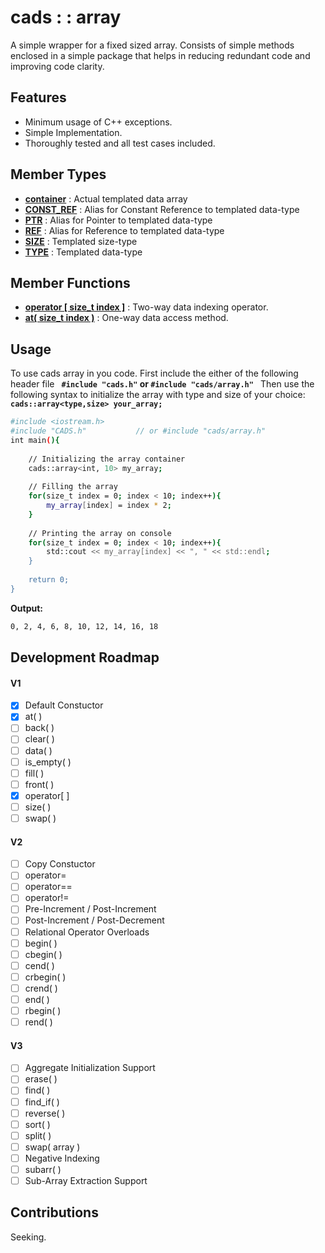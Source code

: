 # cads : : array

A simple wrapper for a fixed sized array. Consists of simple methods enclosed in
a simple package that helps in reducing redundant code and improving code clarity.

## Features
- Minimum usage of C++ exceptions.
- Simple Implementation.
- Thoroughly tested and all test cases included.

## Member Types

- **[container](array/member_types.md)** : Actual templated data array
- **[CONST_REF](array/member_types.md)** : Alias for Constant Reference to templated data-type
- **[PTR](array/member_types.md)** : Alias for Pointer to templated data-type
- **[REF](array/member_types.md)** : Alias for Reference to templated data-type
- **[SIZE](array/member_types.md)** : Templated size-type
- **[TYPE](array/member_types.md)** : Templated data-type

## Member Functions

- **[operator [ size_t index ]](array/square_bracket_operator.md)** : Two-way data indexing operator.
- **[at(  size_t index )](array/cads_array_at.md)** : One-way data access method.

## Usage
To use cads array in you code. First include the either of the following header file
**`
#include "cads.h"` or `#include "cads/array.h"
`**
Then use the following syntax to initialize the array with type and size of your choice:
**`
cads::array<type,size> your_array;
`**

```sh
#include <iostream.h>
#include "CADS.h"           // or #include "cads/array.h"
int main(){
    
    // Initializing the array container
    cads::array<int, 10> my_array;
    
    // Filling the array
    for(size_t index = 0; index < 10; index++){
        my_array[index] = index * 2;
    }
    
    // Printing the array on console
    for(size_t index = 0; index < 10; index++){
        std::cout << my_array[index] << ", " << std::endl;
    }
    
    return 0;
}
```
**Output:**
```sh
0, 2, 4, 6, 8, 10, 12, 14, 16, 18
```

## Development Roadmap
#### **V1**
- [x] Default Constuctor
- [x] at( )
- [ ] back( )
- [ ] clear( )
- [ ] data( )
- [ ] is_empty( )
- [ ] fill( )
- [ ] front( )
- [x] operator[ ]
- [ ] size( )
- [ ] swap( )

#### **V2**
- [ ] Copy Constuctor
- [ ] operator=
- [ ] operator==
- [ ] operator!=
- [ ] Pre-Increment / Post-Increment
- [ ] Post-Increment / Post-Decrement
- [ ] Relational Operator Overloads
- [ ] begin( )
- [ ] cbegin( )
- [ ] cend( )
- [ ] crbegin( )
- [ ] crend( )
- [ ] end( )
- [ ] rbegin( )
- [ ] rend( )

#### **V3**
- [ ] Aggregate Initialization Support
- [ ] erase( )
- [ ] find( )
- [ ] find_if( )
- [ ] reverse( )
- [ ] sort( )
- [ ] split( )
- [ ] swap( array )
- [ ] Negative Indexing
- [ ] subarr( )
- [ ] Sub-Array Extraction Support

## Contributions
Seeking.